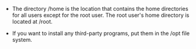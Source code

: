 * The directory /home is the location that contains the home directories for all users except for the root user. The root user's home directory is located at /root. 

* If you want to install any third-party programs, put them in the /opt file system.  
